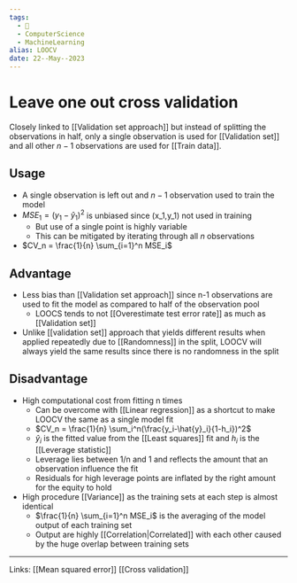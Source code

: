 ```yaml
---
tags:
  - 🌱
  - ComputerScience
  - MachineLearning
alias: LOOCV
date: 22--May--2023
---
```


# Leave one out cross validation

Closely linked to [[Validation set approach]] but instead of splitting the observations in half, only a single observation is used for [[Validation set]] and all other $n-1$ observations are used for [[Train data]].
## Usage
- A single observation is left out and $n-1$ observation used to train the model
- $MSE_1=(y_1 - \hat{y}_1)^2$ is unbiased since (x_1,y_1) not used in training
    - But use of a single point is highly variable
    - This can be mitigated by iterating through all $n$ observations
- $CV_n = \frac{1}{n} \sum_{i=1}^n MSE_i$
## Advantage
- Less bias than [[Validation set approach]] since n-1 observations are used to fit the model as compared to half of the observation pool
    - LOOCS tends to not [[Overestimate test error rate]] as much as [[Validation set]]
- Unlike [[validation set]] approach that yields different results when applied repeatedly due to [[Randomness]] in the split, LOOCV will always yield the same results since there is no randomness in the split
## Disadvantage
- High computational cost from fitting n times
    - Can be overcome with [[Linear regression]] as a shortcut to make LOOCV the same as a single model fit
    - $CV_n = \frac{1}{n} \sum_i^n(\frac{y_i-\hat{y}_i}{1-h_i})^2$
    - $\hat{y}_i$ is the fitted value from the [[Least squares]] fit and $h_i$ is the [[Leverage statistic]]
    -  Leverage lies between 1/n and 1 and reflects the amount that an observation influence the fit
    - Residuals for high leverage points are inflated by the right amount for the equity to hold
- High procedure [[Variance]] as the training sets at each step is almost identical
    - $\frac{1}{n} \sum_{i=1}^n MSE_i$ is the averaging of the model output of each training set
    - Output are highly [[Correlation|Correlated]] with each other caused by the huge overlap between training sets

---
Links: [[Mean squared error]] [[Cross validation]]